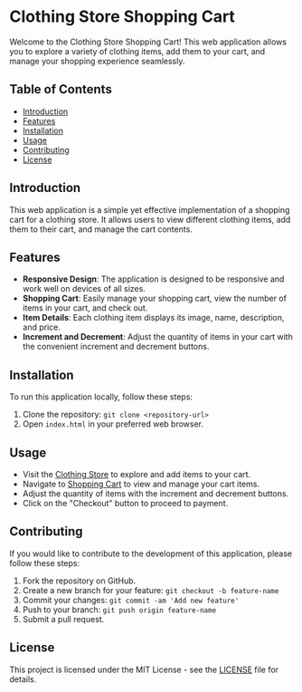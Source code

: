 # Clothing Store Shopping Cart

Welcome to the Clothing Store Shopping Cart! This web application allows you to explore a variety of clothing items, add them to your cart, and manage your shopping experience seamlessly.

## Table of Contents

- [Introduction](https://chat.openai.com/c/260c8f54-a7b2-4b60-a71d-d695e155a31a#introduction)
- [Features](https://chat.openai.com/c/260c8f54-a7b2-4b60-a71d-d695e155a31a#features)
- [Installation](https://chat.openai.com/c/260c8f54-a7b2-4b60-a71d-d695e155a31a#installation)
- [Usage](https://chat.openai.com/c/260c8f54-a7b2-4b60-a71d-d695e155a31a#usage)
- [Contributing](https://chat.openai.com/c/260c8f54-a7b2-4b60-a71d-d695e155a31a#contributing)
- [License](https://chat.openai.com/c/260c8f54-a7b2-4b60-a71d-d695e155a31a#license)


## Introduction

This web application is a simple yet effective implementation of a shopping cart for a clothing store. It allows users to view different clothing items, add them to their cart, and manage the cart contents.

## Features

- **Responsive Design**: The application is designed to be responsive and work well on devices of all sizes.
- **Shopping Cart**: Easily manage your shopping cart, view the number of items in your cart, and check out.
- **Item Details**: Each clothing item displays its image, name, description, and price.
- **Increment and Decrement**: Adjust the quantity of items in your cart with the convenient increment and decrement buttons.


## Installation

To run this application locally, follow these steps:

1. Clone the repository: `git clone <repository-url>`
2. Open `index.html` in your preferred web browser.


## Usage

- Visit the [Clothing Store](https://chat.openai.com/c/index.html) to explore and add items to your cart.
- Navigate to [Shopping Cart](https://chat.openai.com/c/cart.html) to view and manage your cart items.
- Adjust the quantity of items with the increment and decrement buttons.
- Click on the "Checkout" button to proceed to payment.


## Contributing

If you would like to contribute to the development of this application, please follow these steps:

1. Fork the repository on GitHub.
2. Create a new branch for your feature: `git checkout -b feature-name`
3. Commit your changes: `git commit -am 'Add new feature'`
4. Push to your branch: `git push origin feature-name`
5. Submit a pull request.

## License

This project is licensed under the MIT License - see the [LICENSE](https://chat.openai.com/c/LICENSE) file for details.